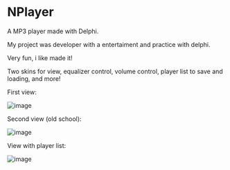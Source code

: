 # NPlayer
A MP3 player made with Delphi.

My project was developer with a entertaiment and practice with delphi.

Very fun, i like made it!

Two skins for view, equalizer control, volume control, player list to save and loading, and more!

First view:

![image](https://user-images.githubusercontent.com/73006333/123186413-73d8a100-d46e-11eb-96f3-88c954c69de4.png)

Second view (old school):

![image](https://user-images.githubusercontent.com/73006333/123186702-185ae300-d46f-11eb-85c3-c27bff12d9fe.png)

View with player list:

![image](https://user-images.githubusercontent.com/73006333/123186782-44766400-d46f-11eb-921e-c17cdfd0b532.png)

